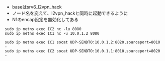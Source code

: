  - baseはsrv6_l2vpn_hack
 - ノード名を変えて、l2vpn_hackと同時に起動できるように
 - N1のencap設定を無効化してある
```
sudo ip netns exec IC2 nc -lu 8080
sudo ip netns exec IC1 nc -u 10.0.1.2 8080

sudo ip netns exec IC1 socat UDP-SENDTO:10.0.1.2:8020,sourceport=8010 -
sudo ip netns exec IC2 socat UDP-SENDTO:10.0.1.1:8010,sourceport=8020 -
```